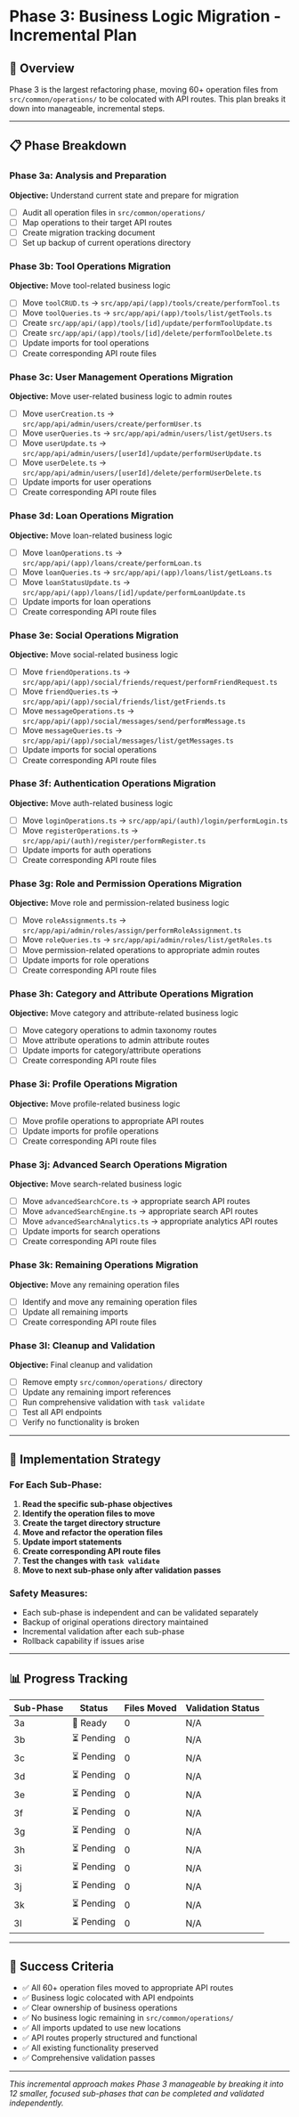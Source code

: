 # Phase 3: Business Logic Migration - Incremental Plan

## 🎯 Overview
Phase 3 is the largest refactoring phase, moving 60+ operation files from `src/common/operations/` to be colocated with API routes. This plan breaks it down into manageable, incremental steps.

---

## 📋 Phase Breakdown

### Phase 3a: Analysis and Preparation
**Objective:** Understand current state and prepare for migration
- [ ] Audit all operation files in `src/common/operations/`
- [ ] Map operations to their target API routes
- [ ] Create migration tracking document
- [ ] Set up backup of current operations directory

### Phase 3b: Tool Operations Migration
**Objective:** Move tool-related business logic
- [ ] Move `toolCRUD.ts` → `src/app/api/(app)/tools/create/performTool.ts`
- [ ] Move `toolQueries.ts` → `src/app/api/(app)/tools/list/getTools.ts`
- [ ] Create `src/app/api/(app)/tools/[id]/update/performToolUpdate.ts`
- [ ] Create `src/app/api/(app)/tools/[id]/delete/performToolDelete.ts`
- [ ] Update imports for tool operations
- [ ] Create corresponding API route files

### Phase 3c: User Management Operations Migration
**Objective:** Move user-related business logic to admin routes
- [ ] Move `userCreation.ts` → `src/app/api/admin/users/create/performUser.ts`
- [ ] Move `userQueries.ts` → `src/app/api/admin/users/list/getUsers.ts`
- [ ] Move `userUpdate.ts` → `src/app/api/admin/users/[userId]/update/performUserUpdate.ts`
- [ ] Move `userDelete.ts` → `src/app/api/admin/users/[userId]/delete/performUserDelete.ts`
- [ ] Update imports for user operations
- [ ] Create corresponding API route files

### Phase 3d: Loan Operations Migration
**Objective:** Move loan-related business logic
- [ ] Move `loanOperations.ts` → `src/app/api/(app)/loans/create/performLoan.ts`
- [ ] Move `loanQueries.ts` → `src/app/api/(app)/loans/list/getLoans.ts`
- [ ] Move `loanStatusUpdate.ts` → `src/app/api/(app)/loans/[id]/update/performLoanUpdate.ts`
- [ ] Update imports for loan operations
- [ ] Create corresponding API route files

### Phase 3e: Social Operations Migration
**Objective:** Move social-related business logic
- [ ] Move `friendOperations.ts` → `src/app/api/(app)/social/friends/request/performFriendRequest.ts`
- [ ] Move `friendQueries.ts` → `src/app/api/(app)/social/friends/list/getFriends.ts`
- [ ] Move `messageOperations.ts` → `src/app/api/(app)/social/messages/send/performMessage.ts`
- [ ] Move `messageQueries.ts` → `src/app/api/(app)/social/messages/list/getMessages.ts`
- [ ] Update imports for social operations
- [ ] Create corresponding API route files

### Phase 3f: Authentication Operations Migration
**Objective:** Move auth-related business logic
- [ ] Move `loginOperations.ts` → `src/app/api/(auth)/login/performLogin.ts`
- [ ] Move `registerOperations.ts` → `src/app/api/(auth)/register/performRegister.ts`
- [ ] Update imports for auth operations
- [ ] Create corresponding API route files

### Phase 3g: Role and Permission Operations Migration
**Objective:** Move role and permission-related business logic
- [ ] Move `roleAssignments.ts` → `src/app/api/admin/roles/assign/performRoleAssignment.ts`
- [ ] Move `roleQueries.ts` → `src/app/api/admin/roles/list/getRoles.ts`
- [ ] Move permission-related operations to appropriate admin routes
- [ ] Update imports for role operations
- [ ] Create corresponding API route files

### Phase 3h: Category and Attribute Operations Migration
**Objective:** Move category and attribute-related business logic
- [ ] Move category operations to admin taxonomy routes
- [ ] Move attribute operations to admin attribute routes
- [ ] Update imports for category/attribute operations
- [ ] Create corresponding API route files

### Phase 3i: Profile Operations Migration
**Objective:** Move profile-related business logic
- [ ] Move profile operations to appropriate API routes
- [ ] Update imports for profile operations
- [ ] Create corresponding API route files

### Phase 3j: Advanced Search Operations Migration
**Objective:** Move search-related business logic
- [ ] Move `advancedSearchCore.ts` → appropriate search API routes
- [ ] Move `advancedSearchEngine.ts` → appropriate search API routes
- [ ] Move `advancedSearchAnalytics.ts` → appropriate analytics API routes
- [ ] Update imports for search operations
- [ ] Create corresponding API route files

### Phase 3k: Remaining Operations Migration
**Objective:** Move any remaining operation files
- [ ] Identify and move any remaining operation files
- [ ] Update all remaining imports
- [ ] Create corresponding API route files

### Phase 3l: Cleanup and Validation
**Objective:** Final cleanup and validation
- [ ] Remove empty `src/common/operations/` directory
- [ ] Update any remaining import references
- [ ] Run comprehensive validation with `task validate`
- [ ] Test all API endpoints
- [ ] Verify no functionality is broken

---

## 🚀 Implementation Strategy

### For Each Sub-Phase:
1. **Read the specific sub-phase objectives**
2. **Identify the operation files to move**
3. **Create the target directory structure**
4. **Move and refactor the operation files**
5. **Update import statements**
6. **Create corresponding API route files**
7. **Test the changes with `task validate`**
8. **Move to next sub-phase only after validation passes**

### Safety Measures:
- Each sub-phase is independent and can be validated separately
- Backup of original operations directory maintained
- Incremental validation after each sub-phase
- Rollback capability if issues arise

---

## 📊 Progress Tracking

| Sub-Phase | Status | Files Moved | Validation Status |
|-----------|--------|-------------|-------------------|
| 3a | 🔄 Ready | 0 | N/A |
| 3b | ⏳ Pending | 0 | N/A |
| 3c | ⏳ Pending | 0 | N/A |
| 3d | ⏳ Pending | 0 | N/A |
| 3e | ⏳ Pending | 0 | N/A |
| 3f | ⏳ Pending | 0 | N/A |
| 3g | ⏳ Pending | 0 | N/A |
| 3h | ⏳ Pending | 0 | N/A |
| 3i | ⏳ Pending | 0 | N/A |
| 3j | ⏳ Pending | 0 | N/A |
| 3k | ⏳ Pending | 0 | N/A |
| 3l | ⏳ Pending | 0 | N/A |

---

## 🎯 Success Criteria

- ✅ All 60+ operation files moved to appropriate API routes
- ✅ Business logic colocated with API endpoints
- ✅ Clear ownership of business operations
- ✅ No business logic remaining in `src/common/operations/`
- ✅ All imports updated to use new locations
- ✅ API routes properly structured and functional
- ✅ All existing functionality preserved
- ✅ Comprehensive validation passes

---

*This incremental approach makes Phase 3 manageable by breaking it into 12 smaller, focused sub-phases that can be completed and validated independently.*

